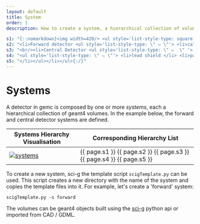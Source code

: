 ```yaml
---
layout: default
title: System
order: 1
description: How to create a system, a hierarchical collection of volumes.

s1: "{::nomarkdown}<img width=420/> <ul style='list-style-type: square'>"
s2: "<li>Forward detector <ul style='list-style-type: \" ⌙ \"'> <li>calorimeter  <li>paddle 22</li> <li>pmt 22</li> <li>...</li> </li>  </li> </ul> </li>"
s3: "<br/><li>Central Detector <ul style='list-style-type: \" ⌙ ︎ \" '> <li>Time Of Flight "
s4: "<ul style='list-style-type: \" ⌙ \"'> <li>lead shield </li> <li>paddles <ul style='list-style-type: \" ⌙ \"'> <li>light guide 42</li> <li>pmt 42</li> </ul>  </li> </ul> "
s5: "</li></ul></li></ul>{:/}"
---
```


# Systems


A detector in gemc is composed by one or more *systems*, each a hierarchical collection of geant4 volumes.
In the example below, the forward and central detector systems are defined.


| Systems Hierarchy Visualisation       | Corresponding Hierarchy List                                          |
|---------------------------------------|-----------------------------------------------------------------------|
| [![systems]](../documentation/system) | {{ page.s1 }} {{ page.s2 }} {{ page.s3 }} {{ page.s4 }} {{ page.s5 }} |


To create a new system, sci-g the template script `scigTemplate.py` can be used. This script creates a new directory 
with the name of the system and copies the template files into it. For example, let's create a 'forward' system:

``` 
scigTemplate.py -s forward
```

<script async id="asciicast-GFIOlrFZFpvc34kzifugdQuUE" src="https://asciinema.org/a/GFIOlrFZFpvc34kzifugdQuUE.js" data-autoplay="true" data-loop="true"></script>

    
        
			
                
                   
                        
			

		
    

The volumes can be geant4 objects built using the [sci-g](https://github.com/gemc/sci-g) python api or imported from
CAD / GDML.

<br/>

[systems]: /home/assets/images/systems.png
